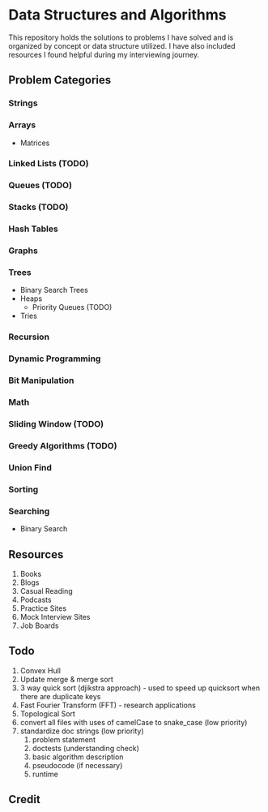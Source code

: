 # Data Structures and Algorithms
This repository holds the solutions to problems I have solved and is organized by concept or data structure utilized. I have also included resources I found helpful during my interviewing journey.

## Problem Categories

### Strings

### Arrays
- Matrices

### Linked Lists (TODO)

### Queues (TODO)

### Stacks (TODO)

### Hash Tables

### Graphs
### Trees
  - Binary Search Trees
  - Heaps
    - Priority Queues (TODO)
  - Tries

### Recursion

### Dynamic Programming

### Bit Manipulation

### Math

### Sliding Window (TODO)

### Greedy Algorithms (TODO)

### Union Find

### Sorting

### Searching
- Binary Search
  

## Resources
1. Books
2. Blogs
3. Casual Reading
4. Podcasts
5. Practice Sites
6. Mock Interview Sites
7. Job Boards


## Todo
1. Convex Hull
2. Update merge & merge sort
3. 3 way quick sort (djikstra approach) - used to speed up quicksort when there are duplicate keys
4. Fast Fourier Transform (FFT) - research applications
5. Topological Sort
6. convert all files with uses of camelCase to snake_case (low priority)
7. standardize doc strings (low priority)
   1. problem statement
   2. doctests (understanding check)
   3. basic algorithm description
   4. pseudocode (if necessary)
   5. runtime

## Credit